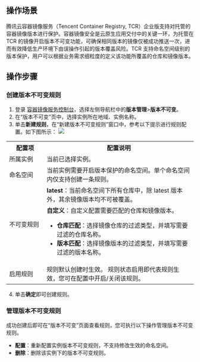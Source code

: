 
## 操作场景
腾讯云容器镜像服务（Tencent Container Registry, TCR）企业版支持对托管的容器镜像版本进行保护。容器镜像安全是云原生应用交付中的关键一环，为托管在 TCR 的镜像开启版本不可变功能，可确保相同版本的镜像仅被成功推送一次，进而有效降低生产环境下由误操作引起的版本覆盖风险。TCR 支持命名空间级别的版本保护，用户可以根据业务需求细粒度的定义该功能所覆盖的仓库和镜像版本。



## 操作步骤

### 创建版本不可变规则

1. 登录 [容器镜像服务控制台](https://console.cloud.tencent.com/tcr)，选择左侧导航栏中的**版本管理**>**版本不可变**。
2. 在“版本不可变”页中，选择实例所在地域、实例名称。
3. 单击**新建规则**，在“新建版本不可变规则”窗口中，参考以下提示进行规则配置。如下图所示：
![](https://main.qcloudimg.com/raw/09be5b8f7ec3ced346236fc2d97f1bff.png)
<table>
<tr><th style="width: 20%">配置项</th><th>配置说明</th></tr>
</tr>
<tr>
<td>所属实例</td>
<td>当前已选择实例。</td>
</tr>
<tr>
<td>命名空间</td>
<td>当前实例需要开启版本保护的命名空间。单个命名空间内仅支持创建一条规则。</td>
</tr>
<tr>
<td rowspan=2>不可变规则</td>
<td ><b>latest</b>：当前命名空间下所有仓库中，除 latest 版本外，其余镜像版本均不可被覆盖。</td>
</tr>
<tr>
<td><b>自定义</b>：自定义配置需要匹配的仓库和镜像版本。<br><ul><li><b>仓库匹配</b>：选择镜像仓库的过滤类型，并填写需要过滤的仓库名称。</li><li><b>版本匹配</b>：选择镜像版本的过滤类型，并填写需要过滤的版本名称。</li></ul></td>
</tr>
<tr>
<td>启用规则</td>
<td>规则默认创建时生效。
<dx-alert infotype="notice" title="">
规则状态启用即代表规则生效，您可在配置中开启/关闭该规则。
</dx-alert>
</td>
</tr>
</table>

4. 单击**确定**即可创建规则。



### 管理版本不可变规则
成功创建后即可在“版本不可变”页面查看规则，您可执行以下操作管理版本不可变规则。
- **配置**：重新配置实例版本不可变规则，不支持修改生效的命名空间。
- **删除**：删除该实例下的版本不可变规则。


